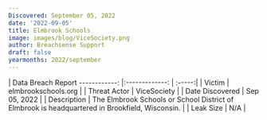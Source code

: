 ```yaml
---
Discovered: September 05, 2022
date: '2022-09-05'
title: Elmbrook Schools
image: images/blog/ViceSociety.png
author: Breachsense Support
draft: false
yearmonths: 2022/september
---
```



| Data Breach Report
------------:     |:-------------:    | :-----:|
| Victim      | elmbrookschools.org      | 
| Threat Actor      |  ViceSociety     | 
| Date Discovered      | Sep 05, 2022      | 
| Description      | The Elmbrook Schools or School District of Elmbrook is headquartered in Brookfield, Wisconsin.       | 
| Leak Size      | N/A      | 

